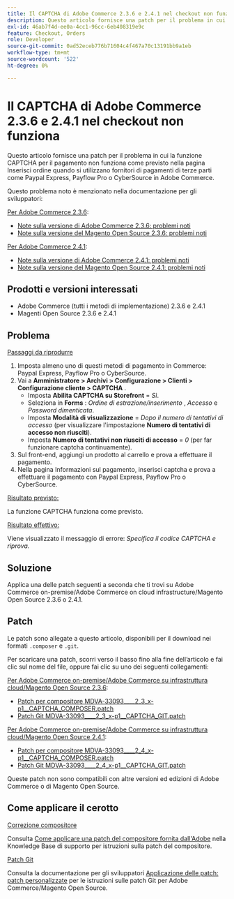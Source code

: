 ```yaml
---
title: Il CAPTCHA di Adobe Commerce 2.3.6 e 2.4.1 nel checkout non funziona
description: Questo articolo fornisce una patch per il problema in cui la funzione CAPTCHA per il pagamento non funziona come previsto nella pagina Inserisci ordine quando si utilizzano fornitori di pagamenti di terze parti come Paypal Express, Payflow Pro o CyberSource in Adobe Commerce.
exl-id: 46ab7f4d-ee0a-4cc1-96cc-6eb408319e9c
feature: Checkout, Orders
role: Developer
source-git-commit: 0ad52eceb776b71604c4f467a70c13191bb9a1eb
workflow-type: tm+mt
source-wordcount: '522'
ht-degree: 0%

---
```


# Il CAPTCHA di Adobe Commerce 2.3.6 e 2.4.1 nel checkout non funziona

Questo articolo fornisce una patch per il problema in cui la funzione CAPTCHA per il pagamento non funziona come previsto nella pagina Inserisci ordine quando si utilizzano fornitori di pagamenti di terze parti come Paypal Express, Payflow Pro o CyberSource in Adobe Commerce.

Questo problema noto è menzionato nella documentazione per gli sviluppatori:

<u>Per Adobe Commerce 2.3.6</u>:

* [Note sulla versione di Adobe Commerce 2.3.6: problemi noti](https://devdocs.magento.com/guides/v2.3/release-notes/commerce-2-3-6.html#known-issues)
* [Note sulla versione del Magento Open Source 2.3.6: problemi noti](https://devdocs.magento.com/guides/v2.3/release-notes/open-source-2-3-6.html#known-issues)

<u>Per Adobe Commerce 2.4.1</u>:

* [Note sulla versione di Adobe Commerce 2.4.1: problemi noti](https://devdocs.magento.com/guides/v2.4/release-notes/commerce-2-4-1.html#known-issues)
* [Note sulla versione del Magento Open Source 2.4.1: problemi noti](https://devdocs.magento.com/guides/v2.4/release-notes/open-source-2-4-1.html#known-issues)

## Prodotti e versioni interessati

* Adobe Commerce (tutti i metodi di implementazione) 2.3.6 e 2.4.1
* Magenti Open Source 2.3.6 e 2.4.1

## Problema

<u>Passaggi da riprodurre</u>

1. Imposta almeno uno di questi metodi di pagamento in Commerce: Paypal Express, Payflow Pro o CyberSource.
1. Vai a **Amministratore > Archivi > Configurazione > Clienti > Configurazione cliente > CAPTCHA** .
   * Imposta **Abilita CAPTCHA su Storefront** = *Sì*.
   * Seleziona in **Forms** : *Ordine di estrazione/inserimento* , *Accesso* e *Password dimenticata*.
   * Imposta **Modalità di visualizzazione** = *Dopo il numero di tentativi di accesso* (per visualizzare l&#39;impostazione **Numero di tentativi di accesso non riusciti**).
   * Imposta **Numero di tentativi non riusciti di accesso** = *0* (per far funzionare captcha continuamente).
1. Sul front-end, aggiungi un prodotto al carrello e prova a effettuare il pagamento.
1. Nella pagina Informazioni sul pagamento, inserisci captcha e prova a effettuare il pagamento con Paypal Express, Payflow Pro o CyberSource.

<u>Risultato previsto:</u>

La funzione CAPTCHA funziona come previsto.

<u>Risultato effettivo:</u>

Viene visualizzato il messaggio di errore: *Specifica il codice CAPTCHA e riprova.*

## Soluzione

Applica una delle patch seguenti a seconda che ti trovi su Adobe Commerce on-premise/Adobe Commerce on cloud infrastructure/Magento Open Source 2.3.6 o 2.4.1.

## Patch

Le patch sono allegate a questo articolo, disponibili per il download nei formati `.composer` e `.git`.

Per scaricare una patch, scorri verso il basso fino alla fine dell’articolo e fai clic sul nome del file, oppure fai clic su uno dei seguenti collegamenti:

<u>Per Adobe Commerce on-premise/Adobe Commerce su infrastruttura cloud/Magento Open Source 2.3.6</u>:

* [Patch per compositore MDVA-33093\_\_\_\_2\_3\_x-p1\_\_CAPTCHA\_COMPOSER.patch](assets/MDVA-33093____2_3_x-p1__CAPTCHA_COMPOSER.patch.zip)
* [Patch Git MDVA-33093\_\_\_\_2\_3\_x-p1\_\_CAPTCHA\_GIT.patch](assets/MDVA-33093____2_3_x-p1__CAPTCHA_GIT.patch.zip)

<u>Per Adobe Commerce on-premise/Adobe Commerce su infrastruttura cloud/Magento Open Source 2.4.1</u>:

* [Patch per compositore MDVA-33093\_\_\_\_2\_4\_x-p1\_\_CAPTCHA\_COMPOSER.patch](assets/MDVA-33093____2_4_x-p1__CAPTCHA_COMPOSER.patch.zip)
* [Patch Git MDVA-33093\_\_\_\_2\_4\_x-p1\_\_CAPTCHA\_GIT.patch](assets/MDVA-33093____2_4_x-p1__CAPTCHA_GIT.patch.zip)

Queste patch non sono compatibili con altre versioni ed edizioni di Adobe Commerce o di Magento Open Source.

## Come applicare il cerotto

<u>Correzione compositore</u>

Consulta [Come applicare una patch del compositore fornita dall&#39;Adobe](/help/how-to/general/how-to-apply-a-composer-patch-provided-by-magento.md) nella Knowledge Base di supporto per istruzioni sulla patch del compositore.

<u>Patch Git</u>

Consulta la documentazione per gli sviluppatori [Applicazione delle patch: patch personalizzate](https://devdocs.magento.com/guides/v2.4/comp-mgr/patching.html#custom-patches) per le istruzioni sulle patch Git per Adobe Commerce/Magento Open Source.

